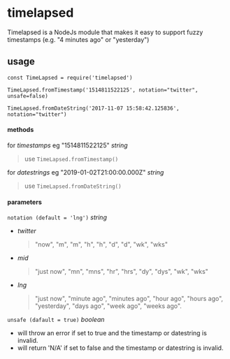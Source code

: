 # timelapsed
Timelapsed is a NodeJs module that makes it easy to support fuzzy timestamps (e.g. "4 minutes ago" or "yesterday")

## usage
`const TimeLapsed = require('timelapsed')`

`TimeLapsed.fromTimestamp('1514811522125', notation="twitter", unsafe=false)`

`TimeLapsed.fromDateString('2017-11-07 15:58:42.125836', notation="twitter")`

#### methods
for *timestamps* eg "1514811522125" *string*
>use `TimeLapsed.fromTimestamp()`

for *datestrings* eg "2019-01-02T21:00:00.000Z" *string*
>use `TimeLapsed.fromDateString()`

#### parameters
`notation (default = 'lng')` *string*
- *twitter*
    >"now", "m", "m", "h", "h", "d", "d", "wk", "wks"
- *mid*
    >"just now", "mn", "mns", "hr", "hrs", "dy", "dys", "wk", "wks"
- *lng*
    >"just now", "minute ago", "minutes ago", "hour ago", "hours ago", "yesterday", "days ago", "week ago", "weeks ago".

`unsafe (dafault = true)` *boolean*
- will throw an error if set to true and the timestamp or datestring is invalid.
- will return 'N/A' if set to false and the timestamp or datestring is invalid.